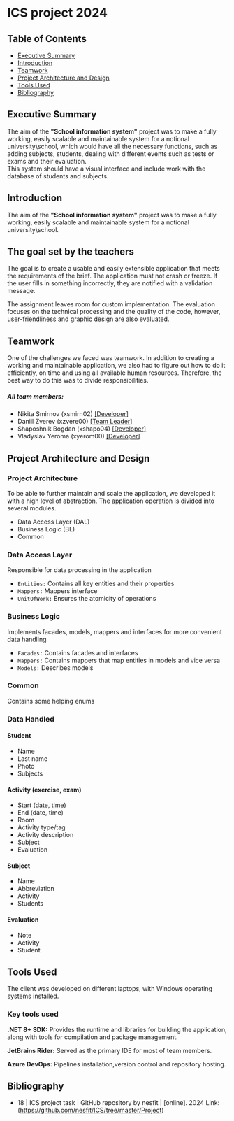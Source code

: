 # ICS project 2024

## Table of Contents

- [Executive Summary](#executive-summary)
- [Introduction](#introduction)
- [Teamwork](#teamwork)
- [Project Architecture and Design](#project-architecture-and-design)
- [Tools Used](#tools-used)
- [Bibliography](#bibliography)

## Executive Summary
The aim of the **"School information system"** project was to make a fully working, easily scalable and maintainable system for a notional university\school, which would have all the necessary functions, such as adding subjects, students, dealing with different events such as tests or exams and their evaluation.   
This system should have a visual interface and include work with the database of students and subjects.
## Introduction
The aim of the **"School information system"** project was to make a fully working, easily scalable and maintainable system for a notional university\school.
## The goal set by the teachers
The goal is to create a usable and easily extensible application that meets the requirements of the brief. The application must not crash or freeze. If the user fills in something incorrectly, they are notified with a validation message.

The assignment leaves room for custom implementation. The evaluation focuses on the technical processing and the quality of the code, however, user-friendliness and graphic design are also evaluated.
## Teamwork 
One of the challenges we faced was teamwork. In addition to creating a working and maintainable application, we also had to figure out how to do it efficiently, on time and using all available human resources. Therefore, the best way to do this was to divide responsibilities.   
##### All team members:
- Nikita Smirnov (xsmirn02)  [[Developer]](https://github.com/CoolLikeGoose)
- Daniil Zverev (xzvere00) [[Team Leader]](https://github.com/Danooone)
- Shaposhnik Bogdan (xshapo04) [[Developer]](https://github.com/Amega-h)
- Vladyslav Yeroma (xyerom00) [[Developer]](https://github.com/vVladyslaVv)
## Project Architecture and Design
### Project Architecture
To be able to further maintain and scale the application, we developed it with a high level of abstraction. The application operation is divided into several modules.
- Data Access Layer (DAL)
- Business Logic (BL)
- Common
### Data Access Layer
Responsible for data processing in the application
- `Entities:` Сontains all key entities and their properties
- `Mappers:` Mappers interface
- `UnitOfWork:` Ensures the atomicity of operations
### Business Logic
Implements facades, models, mappers and interfaces for more convenient data handling
- `Facades:` Contains facades and interfaces
- `Mappers:` Contains mappers that map entities in models and vice versa
- `Models:` Describes models
### Common
Contains some helping enums
### Data Handled
#### Student
- Name
- Last name
- Photo
- Subjects
#### Activity (exercise, exam)
- Start (date, time)
- End (date, time)
- Room
- Activity type/tag
- Activity description
- Subject
- Evaluation
#### Subject
- Name
- Abbreviation
- Activity
- Students
#### Evaluation
- Note
- Activity
- Student
## Tools Used
The client was developed on different laptops, with Windows operating systems installed. 
### Key tools used

**.NET 8+ SDK:** Provides the runtime and libraries for building the application, along with tools for compilation and package management.

**JetBrains Rider:** Served as the primary IDE for most of team members.

**Azure DevOps:** Pipelines installation,version control and repository hosting.

## Bibliography
- 18 | ICS project task | GitHub repository by nesfit | [online]. 2024 Link: (https://github.com/nesfit/ICS/tree/master/Project)
